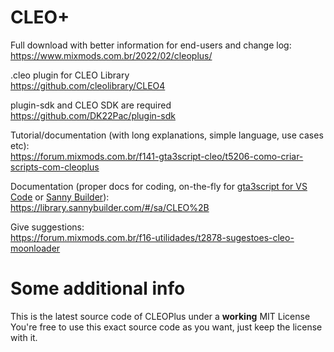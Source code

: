 # CLEO+
Full download with better information for end-users and change log:  
https://www.mixmods.com.br/2022/02/cleoplus/

.cleo plugin for CLEO Library  
https://github.com/cleolibrary/CLEO4  

plugin-sdk and CLEO SDK are required  
https://github.com/DK22Pac/plugin-sdk

Tutorial/documentation (with long explanations, simple language, use cases etc):  
https://forum.mixmods.com.br/f141-gta3script-cleo/t5206-como-criar-scripts-com-cleoplus

Documentation (proper docs for coding, on-the-fly for [gta3script for VS Code](https://forum.mixmods.com.br/f141-gta3script-cleo/t26-indice-de-tutoriais-cleo-script-gta3script) or [Sanny Builder](https://sannybuilder.com/)):  
https://library.sannybuilder.com/#/sa/CLEO%2B

Give suggestions:  
https://forum.mixmods.com.br/f16-utilidades/t2878-sugestoes-cleo-moonloader

# Some additional info
This is the latest source code of CLEOPlus under a **working** MIT License
You're free to use this exact source code as you want, just keep the license with it.
